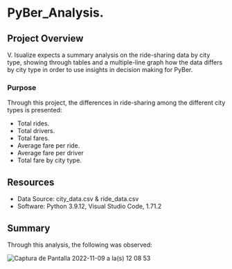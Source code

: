 # PyBer_Analysis.
## Project Overview

V. Isualize expects a summary analysis on the ride-sharing data by city type, showing through tables and a multiple-line graph how the data differs by city type in order to use insights in decision making for PyBer.

### Purpose

Through this project, the differences in ride-sharing among the different city types is presented:
- Total rides.
- Total drivers.
- Total fares. 
- Average fare per ride.
- Average fare per driver
- Total fare by city type. 


## Resources

- Data Source: city_data.csv & ride_data.csv
- Software: Python 3.9.12, Visual Studio Code, 1.71.2


## Summary

Through this analysis, the following was observed:

![Captura de Pantalla 2022-11-09 a la(s) 12 08 53](https://user-images.githubusercontent.com/114015620/200907223-6e461144-1b0a-4d9e-b1c4-c891cffd7bd9.png)
